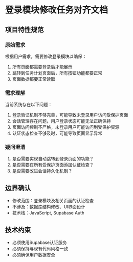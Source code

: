 # 登录模块修改任务对齐文档

## 项目特性规范

### 原始需求
根据用户需求，需要修改登录模块以确保：
1. 所有页面都需要登录后才能展示
2. 跳转到任务计划页面后，所有按钮功能都要正常
3. 页面数据都要正常读取

### 需求理解
当前系统存在以下问题：
1. 登录验证机制不够完善，可能导致未登录用户访问受保护页面
2. 会话管理存在问题，用户登录状态可能无法正确保持
3. 页面访问控制不严格，未登录用户可能访问到受保护资源
4. 认证状态检查不够及时，可能导致页面显示异常

### 疑问澄清
1. 是否需要实现自动跳转到登录页面的功能？
2. 是否需要在所有受保护页面添加认证检查？
3. 是否需要改进会话持久化机制？

## 边界确认
- 修改范围：登录模块及相关页面的认证检查
- 不涉及：数据库结构修改、UI界面设计
- 技术栈：JavaScript, Supabase Auth

## 技术约束
- 必须使用Supabase认证服务
- 必须保持与现有代码风格一致
- 必须确保用户数据安全